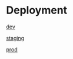 # Deployment

[dev](https://dev.d396hnlc87ady7.amplifyapp.com/)

[staging](https://staging.d396hnlc87ady7.amplifyapp.com/)

[prod](https://prod.d396hnlc87ady7.amplifyapp.com/)
